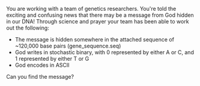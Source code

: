 You are working with a team of genetics researchers. You're told the exciting and confusing news that there may be a message from God hidden in our DNA! Through science and prayer your team has been able to work out the following:
* The message is hidden somewhere in the attached sequence of ~120,000 base pairs (gene_sequence.seq)
* God writes in stochastic binary, with 0 represented by either A or C, and 1 represented by either T or G
* God encodes in ASCII

Can you find the message?